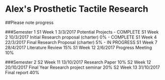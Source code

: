 # Alex's Prosthetic Tactile Research


##Please note progress

###Semester 1
S1 Week 1 3/3/2017 Potential Projects - COMPLETE
S1 Week 2 10/3/2017 Initial Research proposal (charter) 0% - COMPLETE
S1 Week 4 22/3/2017 Final Research Proposal (charter) 5% - IN PROGRESS
S1 Week 7 28/4/2017  Literature Review 15% 
S1 Week 12 2/6/2017 Progress Meeting 10%

###Semester 2
S2 Week 11 13/10/2017 Research Paper 10%
S2 Week 12 20/10/2017 Final Year Research project seminar 20%
S2 Week 13 31/10/2017 Final report 40%
